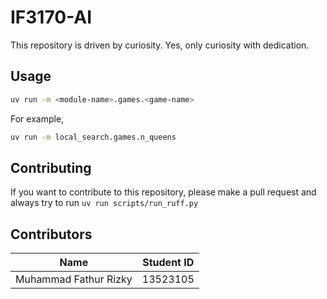 # IF3170-AI

This repository is driven by curiosity. Yes, only curiosity with dedication.

## Usage
```bash
uv run -m <module-name>.games.<game-name>
```
For example,
```bash
uv run -m local_search.games.n_queens
```
## Contributing
If you want to contribute to this repository, please make a pull request and always try to run `uv run scripts/run_ruff.py`

## Contributors
| Name | Student ID |
|------|------------|
| Muhammad Fathur Rizky | 13523105 |

